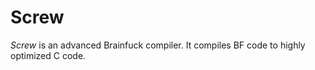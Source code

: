Screw
=====

*Screw* is an advanced Brainfuck compiler. It compiles BF code to highly optimized C code.


